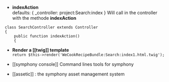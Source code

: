 * **indexAction**   
   defaults: { _controller: project:Search:index }
Will call in the controller with the methode **indexAction**

````
class SearchController extends Controller
{
    public function indexAction()
    {
````

* **Render a [[twig]] template**   
`return $this->render('WeCookRecipeBundle:Search:index1.html.twig');`


* [[symphony console]] Command lines tools for symphony
* [[assetic]] : the symphony asset management system